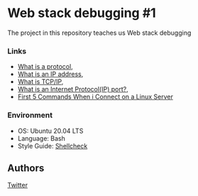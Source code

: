 # Web stack debugging #1
The project in this repository teaches us Web stack debugging

### Links
* [What is a protocol](https://www.techtarget.com/searchnetworking/definition/protocol),
* [What is an IP address](https://pypi.org/project/requests/),
* [What is TCP/IP](https://www.avast.com/c-what-is-tcp-ip#),
* [What is an Internet Protocol(IP) port?](https://www.lifewire.com/port-numbers-on-computer-networks-817939),
* [First 5 Commands When i Connect on a Linux Server](https://www.linux.com/blog/first-5-commands-when-i-connect-linux-server)

### Environment
* OS: Ubuntu 20.04 LTS
* Language: Bash
* Style Guide: [Shellcheck](https://github.com/koalaman/shellcheck)

## Authors
[Twitter](https://twitter.com/slimake)
